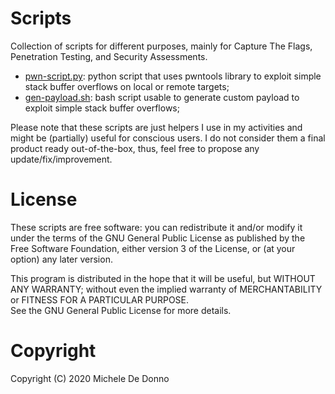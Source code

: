 # Scripts

Collection of scripts for different purposes, mainly for Capture The Flags, Penetration Testing, and Security Assessments.

* [pwn-script.py](pwn-script.py): python script that uses pwntools library to exploit simple stack buffer overflows on local or remote targets;
* [gen-payload.sh](gen-payload.sh): bash script usable to generate custom payload to exploit simple stack buffer overflows;

Please note that these scripts are just helpers I use in my activities and might be (partially) useful for conscious users. I do not consider them a final product ready out-of-the-box, thus, feel free to propose any update/fix/improvement.

# License
These scripts are free software: you can redistribute it and/or modify it under the terms of the GNU General Public License as published by the Free Software Foundation, either version 3 of the License, or (at your option) any later version.

This program is distributed in the hope that it will be useful, but WITHOUT ANY WARRANTY; without even the implied warranty of  MERCHANTABILITY or FITNESS FOR A PARTICULAR PURPOSE.  
See the GNU General Public License for more details.

# Copyright

Copyright (C) 2020 Michele De Donno
